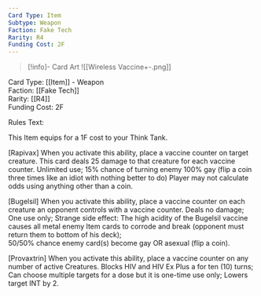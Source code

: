 ```yaml
---
Card Type: Item
Subtype: Weapon
Faction: Fake Tech
Rarity: R4
Funding Cost: 2F
---
```

> [!info]- Card Art
> ![[Wireless Vaccine+-.png]]

Card Type: [[Item]] - Weapon  
Faction: [[Fake Tech]]  
Rarity: [[R4]]  
Funding Cost: 2F  

Rules Text:  

This Item equips for a 1F cost to your Think Tank.  

[Rapivax] When you activate this ability, place a vaccine counter on target creature.
This card deals 25 damage to that creature for each vaccine counter.
Unlimited use;
15% chance of turning enemy 100% gay (flip a coin three times like an idiot with nothing better to do) Player may not calculate odds using anything other than a coin.  

[Bugelsil] When you activate this ability, place a vaccine counter on each creature an opponent controls with a vaccine counter.
Deals no damage;
One use only;
Strange side effect: The high acidity of the Bugelsil vaccine causes all metal enemy Item cards to corrode and break (opponent must return them to bottom of his deck);  
50/50% chance enemy card(s) become gay OR asexual (flip a coin).  

[Provaxtrin] When you activate this ability, place a vaccine counter on any number of active Creatures.
Blocks HIV and HIV Ex Plus a for ten (10) turns;
Can choose multiple targets for a dose but it is one-time use only;
Lowers target INT by 2.  


